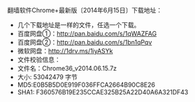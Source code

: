 翻墙软件Chrome+最新版〔2014年6月15日〕下载地址：
* 几个下载地址是一样的文件，任选一个下载。
* 百度网盘①：http://pan.baidu.com/s/1qWAZFAG
* 百度网盘②：http://pan.baidu.com/s/1bn1qPqv
* 微软网盘：http://1drv.ms/1iyASYk
* 文件校验信息：
* 文件名：Chrome36_v2014.06.15.7z
* 大小: 53042479 字节 
* MD5:E0B5B5D0E919F036FFCA2664B90C8E26
* SHA1: F360576B19E235CCAE325B25A22D40A6A321DF43